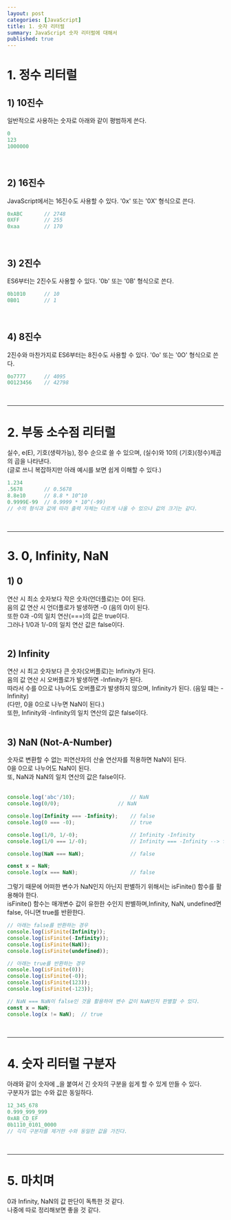 ```yaml
---
layout: post
categories: [JavaScript]
title: 1. 숫자 리터럴
summary: JavaScript 숫자 리터럴에 대해서
published: true
---
```


# 1. 정수 리터럴

## 1) 10진수
일반적으로 사용하는 숫자로 아래와 같이 평범하게 쓴다.<br>
```js
0
123
1000000
```
<br>

## 2) 16진수
JavaScript에서는 16진수도 사용할 수 있다. '0x' 또는 '0X' 형식으로 쓴다.<br>
```js
0xABC		// 2748
0XFF		// 255
0xaa		// 170
```
<br>

## 3) 2진수
ES6부터는 2진수도 사용할 수 있다. '0b' 또는 '0B' 형식으로 쓴다.<br>
```js
0b1010		// 10
0B01		// 1
```
<br>

## 4) 8진수
2진수와 마찬가지로 ES6부터는 8진수도 사용할 수 있다. '0o' 또는 '0O' 형식으로 쓴다.<br>
```js
0o7777		// 4095
0O123456	// 42798
```
<br>

---

# 2. 부동 소수점 리터럴

실수, e(E), 기호(생략가능), 정수 순으로 쓸 수 있으며, (실수)와 10의 (기호)(정수)제곱의 곱을 나타낸다.<br>
(글로 쓰니 복잡하지만 아래 예시를 보면 쉽게 이해할 수 있다.)<br>
```js
1.234
.5678		// 0.5678
8.8e10		// 8.8 * 10^10
0.9999E-99	// 0.9999 * 10^(-99)
// 수의 형식과 값에 따라 출력 자체는 다르게 나올 수 있으나 값의 크기는 같다.
```
<br>

---

# 3. 0, Infinity, NaN

## 1) 0
연산 시 최소 숫자보다 작은 숫자(언더플로)는 0이 된다.<br> 
음의 값 연산 시 언더플로가 발생하면 -0 (음의 0)이 된다.<br>
또한 0과 -0의 일치 연산(===)의 값은 true이다.<br>
그러나 1/0과 1/-0의 일치 연산 값은 false이다.<br>
<br>

## 2) Infinity
연산 시 최고 숫자보다 큰 숫자(오버플로)는 Infinity가 된다.<br>
음의 값 연산 시 오버플로가 발생하면 -Infinity가 된다.<br>
따라서 수를 0으로 나누어도 오버플로가 발생하지 않으며, Infinity가 된다. (음일 떄는 -Infinity)<br>
(다만, 0을 0으로 나누면 NaN이 된다.)<br>
또한, Infinity와 -Infinity의 일치 연산의 값은 false이다.<br>
<br>

## 3) NaN (Not-A-Number)
숫자로 변환할 수 없는 피연산자의 산술 연산자를 적용하면 NaN이 된다.  
0을 0으로 나누어도 NaN이 된다.<br>
또, NaN과 NaN의 일치 연산의 값은 false이다.<br>
<br>

```js
console.log('abc'/10);					// NaN
console.log(0/0);					// NaN

console.log(Infinity === -Infinity);	// false
console.log(0 === -0);					// true

console.log(1/0, 1/-0);					// Infinity -Infinity
console.log(1/0 === 1/-0);				// Infinity === -Infinity --> false

console.log(NaN === NaN);				// false

const x = NaN;
console.log(x === NaN);					// false
```
그렇기 때문에 어떠한 변수가 NaN인지 아닌지 판별하기 위해서는 isFinite() 함수를 활용해야 한다.<br>
isFinite() 함수는 매개변수 값이 유한한 수인지 판별하며,Infinity, NaN, undefined면 false, 아니면 true를 반환한다.<br>
```js
// 아래는 false를 반환하는 경우
console.log(isFinite(Infinity));
console.log(isFinite(-Infinity));
console.log(isFinite(NaN));
console.log(isFinite(undefined));

// 아래는 true를 반환하는 경우
console.log(isFinite(0));
console.log(isFinite(-0));
console.log(isFinite(123));
console.log(isFinite(-123));

// NaN === NaN이 false인 것을 활용하여 변수 값이 NaN인지 판별할 수 있다.
const x = NaN;
console.log(x != NaN);	// true
```
<br>

---

# 4. 숫자 리터럴 구분자

아래와 같이 숫자에 _을 붙여서 긴 숫자의 구분을 쉽게 할 수 있게 만들 수 있다.<br>
구분자가 없는 수와 값은 동일하다.<br>

```js
12_345_678
0.999_999_999
0xAB_CD_EF
0b1110_0101_0000
// 긱긱 구분자를 제거한 수와 동일한 값을 가진다.
```
<br>

---

# 5. 마치며

0과 Infinity, NaN의 값 판단이 독특한 것 같다.<br>
나중에 따로 정리해보면 좋을 것 같다.<br>